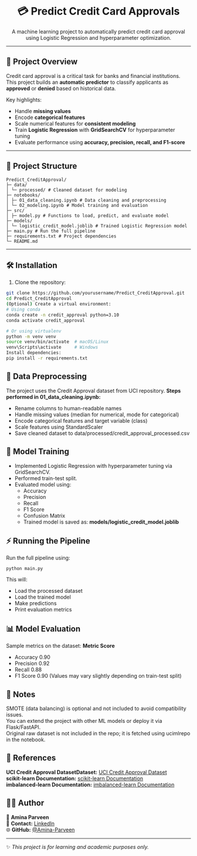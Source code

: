 <!-- ======================================= -->
<!-- README.md for Predict Credit Card Approvals -->
<!-- ======================================= -->

<h1 align="center">💳 Predict Credit Card Approvals</h1>

<p align="center">
  A machine learning project to automatically predict credit card approval using Logistic Regression and hyperparameter optimization.
</p>

---

## 📌 Project Overview

Credit card approval is a critical task for banks and financial institutions. This project builds an **automatic predictor** to classify applicants as **approved** or **denied** based on historical data.  

Key highlights:

- Handle **missing values**  
- Encode **categorical features**  
- Scale numerical features for **consistent modeling**  
- Train **Logistic Regression** with **GridSearchCV** for hyperparameter tuning  
- Evaluate performance using **accuracy, precision, recall, and F1-score**

---

## 📂 Project Structure

```
Predict_CreditApproval/
├─ data/
│ └─ processed/ # Cleaned dataset for modeling
├─ notebooks/
│ ├─ 01_data_cleaning.ipynb # Data cleaning and preprocessing
│ └─ 02_modeling.ipynb # Model training and evaluation
├─ src/
│ ├─ model.py # Functions to load, predict, and evaluate model
├─ models/
│ └─ logistic_credit_model.joblib # Trained Logistic Regression model
├─ main.py # Run the full pipeline
├─ requirements.txt # Project dependencies
└─ README.md
```
---

## 🛠️ Installation

1. Clone the repository:

```bash
git clone https://github.com/yourusername/Predict_CreditApproval.git
cd Predict_CreditApproval
(Optional) Create a virtual environment:
# Using conda
conda create -n credit_approval python=3.10
conda activate credit_approval

# Or using virtualenv
python -m venv venv
source venv/bin/activate  # macOS/Linux
venv\Scripts\activate     # Windows
Install dependencies:
pip install -r requirements.txt
```
## 🧹 Data Preprocessing
The project uses the Credit Approval dataset from UCI repository.
**Steps performed in 01_data_cleaning.ipynb:**

- Rename columns to human-readable names
- Handle missing values (median for numerical, mode for categorical)
- Encode categorical features and target variable (class)
- Scale features using StandardScaler
- Save cleaned dataset to data/processed/credit_approval_processed.csv

## 🤖 Model Training

- Implemented Logistic Regression with hyperparameter tuning via GridSearchCV.
- Performed train-test split.
- Evaluated model using:
  - Accuracy
  - Precision
  - Recall
  - F1 Score
  - Confusion Matrix
  - Trained model is saved as:
**models/logistic_credit_model.joblib**

## ⚡ Running the Pipeline

Run the full pipeline using:
```
python main.py
```
This will:
- Load the processed dataset
- Load the trained model
- Make predictions
- Print evaluation metrics

## 📊 Model Evaluation
Sample metrics on the dataset:
**Metric	Score**
- Accuracy	0.90
- Precision	0.92
- Recall	0.88
- F1 Score	0.90
(Values may vary slightly depending on train-test split)

## 📝 Notes
SMOTE (data balancing) is optional and not included to avoid compatibility issues.  
You can extend the project with other ML models or deploy it via Flask/FastAPI.  
Original raw dataset is not included in the repo; it is fetched using ucimlrepo in the notebook.  

## 🔗 References
**UCI Credit Approval DatasetDataset:** [UCI Credit Approval Dataset](https://archive.ics.uci.edu/ml/datasets/credit+approval)  
**scikit-learn Documentation:** [scikit-learn Documentation](https://scikit-learn.org/stable/)  
**imbalanced-learn Documentation:** [imbalanced-learn Documentation](https://imbalanced-learn.org/stable/)  

## 🙋‍♀️ Author

👩 **Amina Parveen**  
📧 **Contact:** [LinkedIn](https://www.linkedin.com/in/amina-parveen-9606182a2)  
🌐 **GitHub:** [@Amina-Parveen](https://github.com/Amina-Parveen)  

---

✨ *This project is for learning and academic purposes only.*


